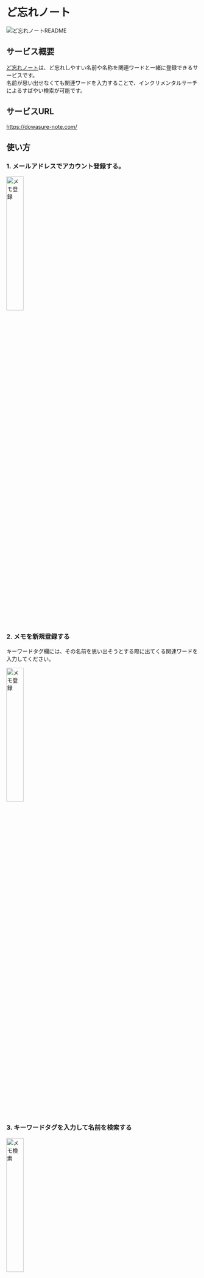 # ど忘れノート
![ど忘れノートREADME](https://github.com/shucream-p/dowasure-note/assets/88083085/2998bf44-d6e9-472c-a1d5-3bead7c1c1cf)

## サービス概要
[ど忘れノート](https://dowasure-note.com/)は、ど忘れしやすい名前や名称を関連ワードと一緒に登録できるサービスです。  
名前が思い出せなくても関連ワードを入力することで、インクリメンタルサーチによるすばやい検索が可能です。

## サービスURL
https://dowasure-note.com/

## 使い方
### 1. メールアドレスでアカウント登録する。

<img width="30%" alt="メモ登録" src="https://github.com/shucream-p/dowasure-note/assets/88083085/50029cc6-81a2-4fee-9dcd-cf99edcaa0bd">

### 2. メモを新規登録する  
キーワードタグ欄には、その名前を思い出そうとする際に出てくる関連ワードを入力してください。  

<img width="30%" alt="メモ登録" src="https://github.com/shucream-p/dowasure-note/assets/88083085/4e89842d-9c2d-4655-b970-550791ffb1ff">

### 3. キーワードタグを入力して名前を検索する

<img width="30%" alt="メモ検索" src="https://github.com/shucream-p/dowasure-note/assets/88083085/3109dc7c-da57-401b-8b41-44da621cd5c7">

※名前であいまい検索も可能です。

## 使用技術
- Ruby 3.2.2
- Ruby on Rails 7.0.8
- Hotwire
- Tailwind CSS 3.3.3

## 開発環境構築
```
$ git clone https://github.com/shucream-p/dowasure-note.git
$ cd dowasure-note
$ bin/setup
```

## 起動
```
$ bin/dev
```

## Lint/Test
### Lint
```
$ bin/lint
```

実行されるlint
- Ruby
  - rubocop
  - slim-lint
- JavaScript
  - eslint
  - prettier

### Test
```
$ bundle exec rspec
```
